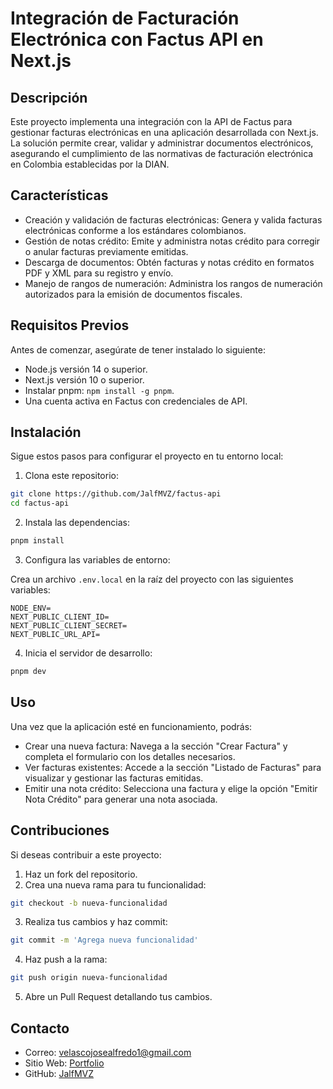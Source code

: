 # Integración de Facturación Electrónica con Factus API en Next.js

## Descripción

Este proyecto implementa una integración con la API de Factus para gestionar facturas electrónicas en una aplicación desarrollada con Next.js. La solución permite crear, validar y administrar documentos electrónicos, asegurando el cumplimiento de las normativas de facturación electrónica en Colombia establecidas por la DIAN.

## Características

- Creación y validación de facturas electrónicas: Genera y valida facturas electrónicas conforme a los estándares colombianos.
- Gestión de notas crédito: Emite y administra notas crédito para corregir o anular facturas previamente emitidas.
- Descarga de documentos: Obtén facturas y notas crédito en formatos PDF y XML para su registro y envío.
- Manejo de rangos de numeración: Administra los rangos de numeración autorizados para la emisión de documentos fiscales.

## Requisitos Previos

Antes de comenzar, asegúrate de tener instalado lo siguiente:

- Node.js versión 14 o superior.
- Next.js versión 10 o superior.
- Instalar pnpm: `npm install -g pnpm`.
- Una cuenta activa en Factus con credenciales de API.

## Instalación

Sigue estos pasos para configurar el proyecto en tu entorno local:

1. Clona este repositorio:

```bash
git clone https://github.com/JalfMVZ/factus-api
cd factus-api
```

2. Instala las dependencias:

```bash
pnpm install
```

3. Configura las variables de entorno:

Crea un archivo `.env.local` en la raíz del proyecto con las siguientes variables:

```env
NODE_ENV=
NEXT_PUBLIC_CLIENT_ID=
NEXT_PUBLIC_CLIENT_SECRET=
NEXT_PUBLIC_URL_API=
```

4. Inicia el servidor de desarrollo:

```bash
pnpm dev
```

## Uso

Una vez que la aplicación esté en funcionamiento, podrás:

- Crear una nueva factura: Navega a la sección "Crear Factura" y completa el formulario con los detalles necesarios.
- Ver facturas existentes: Accede a la sección "Listado de Facturas" para visualizar y gestionar las facturas emitidas.
- Emitir una nota crédito: Selecciona una factura y elige la opción "Emitir Nota Crédito" para generar una nota asociada.

## Contribuciones

Si deseas contribuir a este proyecto:

1. Haz un fork del repositorio.
2. Crea una nueva rama para tu funcionalidad:

```bash
git checkout -b nueva-funcionalidad
```

3. Realiza tus cambios y haz commit:

```bash
git commit -m 'Agrega nueva funcionalidad'
```

4. Haz push a la rama:

```bash
git push origin nueva-funcionalidad
```

5. Abre un Pull Request detallando tus cambios.

## Contacto

- Correo: velascojosealfredo1@gmail.com
- Sitio Web: [Portfolio](https://portfolio-jmvz.vercel.app/)
- GitHub: [JalfMVZ](https://github.com/JalfMVZ)
